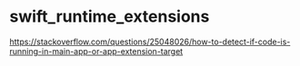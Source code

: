 # swift_runtime_extensions

https://stackoverflow.com/questions/25048026/how-to-detect-if-code-is-running-in-main-app-or-app-extension-target
